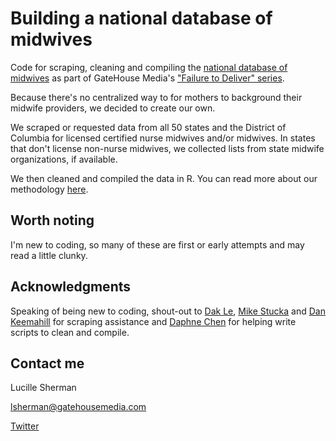 # Building a national database of midwives

Code for scraping, cleaning and compiling the [national database of midwives](http://gatehousenews.com/failuretodeliver/explore-the-database/) as part of GateHouse Media's ["Failure to Deliver" series](http://gatehousenews.com/failuretodeliver).

Because there's no centralized way to for mothers to background their midwife providers, we decided to create our own. 

We scraped or requested data from all 50 states and the District of Columbia for licensed certified nurse midwives and/or midwives. In states that don't license non-nurse midwives, we collected lists from state midwife organizations, if available. 

We then cleaned and compiled the data in R. You can read more about our methodology [here](http://gatehousenews.com/failuretodeliver/methodology/). 

## Worth noting

I'm new to coding, so many of these are first or early attempts and may read a little clunky. 

## Acknowledgments

Speaking of being new to coding, shout-out to [Dak Le](https://github.com/dakle), [Mike Stucka](https://github.com/stucka) and [Dan Keemahill](https://github.com/dankeemahill) for scraping assistance and [Daphne Chen](https://github.com/daphnechen93) for helping write scripts to clean and compile.

## Contact me

Lucille Sherman

lsherman@gatehousemedia.com

[Twitter](https://twitter.com/_lucysherman)

